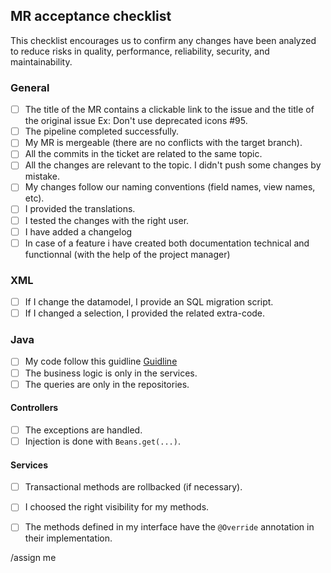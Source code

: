 ## MR acceptance checklist

This checklist encourages us to confirm any changes have been analyzed to reduce risks in quality, performance, reliability, security, and maintainability.

### General

* [ ] The title of the MR contains a clickable link to the issue and the title of the original issue Ex: Don't use deprecated icons #95.
* [ ] The pipeline completed successfully.
* [ ] My MR is mergeable (there are no conflicts with the target branch).
* [ ] All the commits in the ticket are related to the same topic.
* [ ] All the changes are relevant to the topic. I didn't push some changes by mistake.
* [ ] My changes follow our naming conventions (field names, view names, etc).
* [ ] I provided the translations.
* [ ] I tested the changes with the right user.
* [ ] I have added a changelog
* [ ] In case of a feature i have created both documentation technical and functionnal (with the help of the project manager)

### XML

* [ ] If I change the datamodel, I provide an SQL migration script.
* [ ] If I changed a selection, I provided the related extra-code.

### Java

* [ ] My code follow this guidline [Guidline](https://redmine.axelor.com/issues/59638)
* [ ] The business logic is only in the services.
* [ ] The queries are only in the repositories.

#### Controllers

* [ ] The exceptions are handled.
* [ ] Injection is done with `Beans.get(...)`.

#### Services

* [ ] Transactional methods are rollbacked (if necessary).
* [ ] I choosed the right visibility for my methods.
* [ ] The methods defined in my interface have the `@Override` annotation in their implementation.


/assign me
